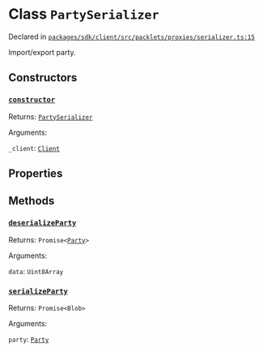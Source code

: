 # Class `PartySerializer`
Declared in [`packages/sdk/client/src/packlets/proxies/serializer.ts:15`](https://github.com/dxos/protocols/blob/main/packages/sdk/client/src/packlets/proxies/serializer.ts#L15)


Import/export party.

## Constructors
### [`constructor`](https://github.com/dxos/protocols/blob/main/packages/sdk/client/src/packlets/proxies/serializer.ts#L16)


Returns: [`PartySerializer`](/api/@dxos/client/classes/PartySerializer)

Arguments: 

`_client`: [`Client`](/api/@dxos/client/classes/Client)

## Properties


## Methods
### [`deserializeParty`](https://github.com/dxos/protocols/blob/main/packages/sdk/client/src/packlets/proxies/serializer.ts#L25)


Returns: `Promise<`[`Party`](/api/@dxos/client/interfaces/Party)`>`

Arguments: 

`data`: `Uint8Array`
### [`serializeParty`](https://github.com/dxos/protocols/blob/main/packages/sdk/client/src/packlets/proxies/serializer.ts#L20)


Returns: `Promise<Blob>`

Arguments: 

`party`: [`Party`](/api/@dxos/client/interfaces/Party)